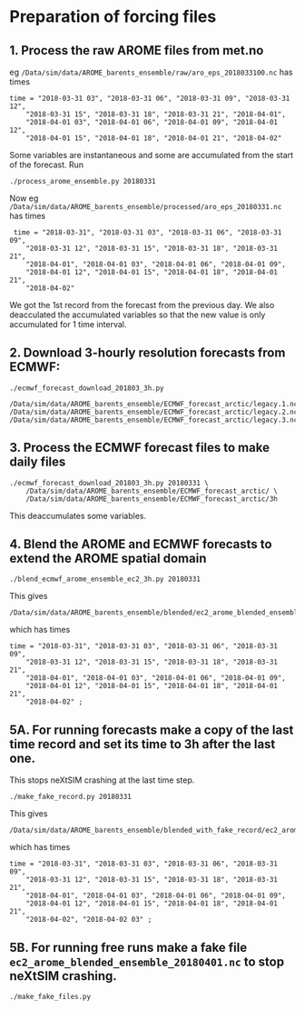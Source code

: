 # Preparation of forcing files
## 1. Process the raw AROME files from met.no
eg `/Data/sim/data/AROME_barents_ensemble/raw/aro_eps_2018033100.nc`
has times
```
time = "2018-03-31 03", "2018-03-31 06", "2018-03-31 09", "2018-03-31 12", 
    "2018-03-31 15", "2018-03-31 18", "2018-03-31 21", "2018-04-01", 
    "2018-04-01 03", "2018-04-01 06", "2018-04-01 09", "2018-04-01 12", 
    "2018-04-01 15", "2018-04-01 18", "2018-04-01 21", "2018-04-02"
```
Some variables are instantaneous and some are accumulated from the start of the forecast.
Run
```
./process_arome_ensemble.py 20180331
```
Now
eg `/Data/sim/data/AROME_barents_ensemble/processed/aro_eps_20180331.nc`
has times
```
 time = "2018-03-31", "2018-03-31 03", "2018-03-31 06", "2018-03-31 09", 
    "2018-03-31 12", "2018-03-31 15", "2018-03-31 18", "2018-03-31 21", 
    "2018-04-01", "2018-04-01 03", "2018-04-01 06", "2018-04-01 09", 
    "2018-04-01 12", "2018-04-01 15", "2018-04-01 18", "2018-04-01 21", 
    "2018-04-02"
```
We got the 1st record from the forecast from the previous day.
We also deacculated the accumulated variables so that the new value is only accumulated for 1 time interval.

## 2. Download 3-hourly resolution forecasts from ECMWF:
```
./ecmwf_forecast_download_201803_3h.py
```
```
/Data/sim/data/AROME_barents_ensemble/ECMWF_forecast_arctic/legacy.1.nc
/Data/sim/data/AROME_barents_ensemble/ECMWF_forecast_arctic/legacy.2.nc
/Data/sim/data/AROME_barents_ensemble/ECMWF_forecast_arctic/legacy.3.nc
```

## 3. Process the ECMWF forecast files to make daily files
```
./ecmwf_forecast_download_201803_3h.py 20180331 \
    /Data/sim/data/AROME_barents_ensemble/ECMWF_forecast_arctic/ \
    /Data/sim/data/AROME_barents_ensemble/ECMWF_forecast_arctic/3h
```
This deaccumulates some variables.

## 4. Blend the AROME and ECMWF forecasts to extend the AROME spatial domain
```
./blend_ecmwf_arome_ensemble_ec2_3h.py 20180331
```
This gives
```
/Data/sim/data/AROME_barents_ensemble/blended/ec2_arome_blended_ensemble_20180331.nc
```
which has times
```
time = "2018-03-31", "2018-03-31 03", "2018-03-31 06", "2018-03-31 09", 
    "2018-03-31 12", "2018-03-31 15", "2018-03-31 18", "2018-03-31 21", 
    "2018-04-01", "2018-04-01 03", "2018-04-01 06", "2018-04-01 09", 
    "2018-04-01 12", "2018-04-01 15", "2018-04-01 18", "2018-04-01 21", 
    "2018-04-02" ;
```

## 5A. For running forecasts make a copy of the last time record and set its time to 3h after the last one.
This stops neXtSIM crashing at the last time step.
```
./make_fake_record.py 20180331
```
This gives
```
/Data/sim/data/AROME_barents_ensemble/blended_with_fake_record/ec2_arome_blended_ensemble_20180331.nc
```
which has times
```
time = "2018-03-31", "2018-03-31 03", "2018-03-31 06", "2018-03-31 09", 
    "2018-03-31 12", "2018-03-31 15", "2018-03-31 18", "2018-03-31 21", 
    "2018-04-01", "2018-04-01 03", "2018-04-01 06", "2018-04-01 09", 
    "2018-04-01 12", "2018-04-01 15", "2018-04-01 18", "2018-04-01 21", 
    "2018-04-02", "2018-04-02 03" ;
```

## 5B. For running free runs make a fake file ```ec2_arome_blended_ensemble_20180401.nc``` to stop neXtSIM crashing.
```
./make_fake_files.py
```
